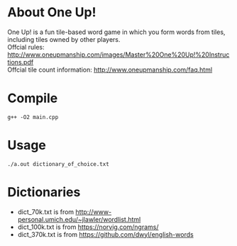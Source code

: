 # About One Up!
One Up! is a fun tile-based word game in which you form words from tiles, including tiles owned by other players.  
Offcial rules: <http://www.oneupmanship.com/images/Master%20One%20Up!%20Instructions.pdf>  
Offcial tile count information: <http://www.oneupmanship.com/faq.html>

# Compile
    g++ -O2 main.cpp

# Usage
    ./a.out dictionary_of_choice.txt

# Dictionaries
* dict_70k.txt is from http://www-personal.umich.edu/~jlawler/wordlist.html
* dict_100k.txt is from https://norvig.com/ngrams/
* dict_370k.txt is from https://github.com/dwyl/english-words
